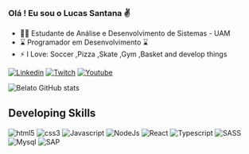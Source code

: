 ### Olá ! Eu sou o Lucas Santana ✌️

<ul> 
    <li>👨‍🎓 Estudante de Análise e Desenvolvimento de Sistemas - UAM</li>
    <li>⌛ Programador em Desenvolvimento ⌛</li>
    <li>⚡ I Love: Soccer ,Pizza ,Skate ,Gym ,Basket and develop things
</li>
</ul>

[![Linkedin](https://img.shields.io/badge/LinkedIn-0077B5?style=for-the-badge&logo=linkedin&logoColor=white)](https://www.linkedin.com/in/lucas-santana-806517265/)
[![Twitch](https://img.shields.io/badge/Twitch-9146FF?style=for-the-badge&logo=twitch&logoColor=white)](https://www.twitch.tv/liink30)
[![Youtube](https://img.shields.io/badge/YouTube-FF0000?style=for-the-badge&logo=youtube&logoColor=white)](https://www.youtube.com/channel/UCXJAuLpwLVhS4_R5TrgiBuQ)

![Belato GitHub stats](https://github-readme-stats.vercel.app/api?username=llink7&show_icons=true&theme=radical)

## Developing Skills

<div style="display: inline-block">
    <img align="center" src="https://img.shields.io/badge/HTML5-E34F26?style=for-the-badge&logo=html5&logoColor=white" alt="html5"/>
    <img align="center" src="https://img.shields.io/badge/CSS3-1572B6?style=for-the-badge&logo=css3&logoColor=white" alt="css3"/>
    <img align="center" src="https://img.shields.io/badge/JavaScript-F7DF1E?style=for-the-badge&logo=javascript&logoColor=black" alt="Javascript"/>
    <img align="center" src="https://img.shields.io/badge/Node.js-43853D?style=for-the-badge&logo=node.js&logoColor=white" alt="NodeJs"/>
    <img align="center" src="https://img.shields.io/badge/React-20232A?style=for-the-badge&logo=react&logoColor=61DAFB" alt="React"/>
    <img align="center" src="https://img.shields.io/badge/TypeScript-007ACC?style=for-the-badge&logo=typescript&logoColor=white" alt="Typescript"/>
    <img align="center" src="https://img.shields.io/badge/Sass-CC6699?style=for-the-badge&logo=sass&logoColor=white" alt="SASS"/>
    <img align="center" src="https://img.shields.io/badge/MySQL-00000F?style=for-the-badge&logo=mysql&logoColor=white" alt="Mysql"/>
    <img align="center" src="https://img.shields.io/badge/SAP-0FAAFF?style=for-the-badge&logo=sap&logoColor=white" alt="SAP"/>

    
    
    
    
</div>
